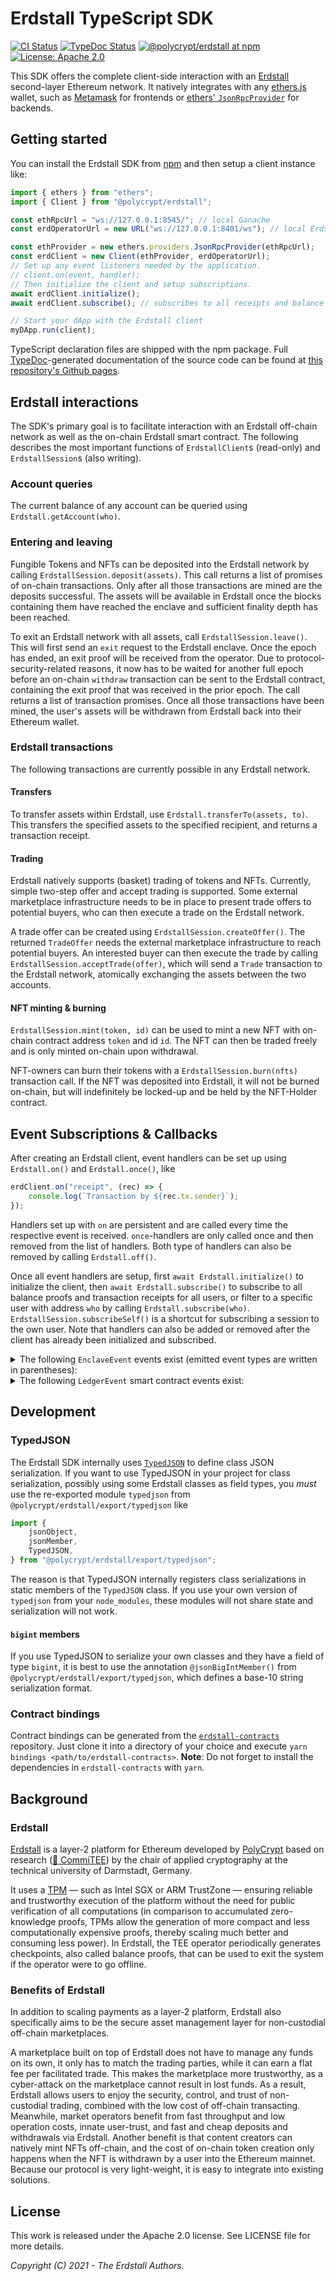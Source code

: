 # Erdstall TypeScript SDK

[![CI Status](https://github.com/perun-network/erdstall-ts-sdk/actions/workflows/ci.yml/badge.svg)](https://github.com/perun-network/erdstall-ts-sdk/actions/workflows/ci.yml)
[![TypeDoc Status](https://github.com/perun-network/erdstall-ts-sdk/actions/workflows/typedoc.yml/badge.svg)](https://perun-network.github.io/erdstall-ts-sdk/)
[![@polycrypt/erdstall at npm](https://img.shields.io/npm/v/@polycrypt/erdstall)](https://www.npmjs.com/package/@polycrypt/erdstall)
[![License: Apache 2.0](https://img.shields.io/badge/license-Apache%202-blue)](https://www.apache.org/licenses/LICENSE-2.0.txt)

This SDK offers the complete client-side interaction with an [Erdstall](https://erdstall.dev/) second-layer Ethereum network. It natively integrates with any [ethers.js](https://docs.ethers.io/) wallet, such as [Metamask](https://metamask.io/) for frontends or [ethers' `JsonRpcProvider`](https://docs.ethers.io/v5/api/providers/jsonrpc-provider/) for backends.

## Getting started

You can install the Erdstall SDK from [npm](https://www.npmjs.com/package/@polycrypt/erdstall) and then setup a client instance like:

```ts
import { ethers } from "ethers";
import { Client } from "@polycrypt/erdstall";

const ethRpcUrl = "ws://127.0.0.1:8545/"; // local Ganache
const erdOperatorUrl = new URL("ws://127.0.0.1:8401/ws"); // local Erdstall Operator

const ethProvider = new ethers.providers.JsonRpcProvider(ethRpcUrl);
const erdClient = new Client(ethProvider, erdOperatorUrl);
// Set up any event listeners needed by the application.
// client.on(event, handler);
// Then initialize the client and setup subscriptions.
await erdClient.initialize();
await erdClient.subscribe(); // subscribes to all receipts and balance proofs

// Start your dApp with the Erdstall client
myDApp.run(client);
```

TypeScript declaration files are shipped with the npm package. Full [TypeDoc](https://typedoc.org/)-generated documentation of the source code can be found at [this repository's Github pages](https://perun-network.github.io/erdstall-ts-sdk/).

## Erdstall interactions

The SDK's primary goal is to facilitate interaction with an Erdstall off-chain network as well as the on-chain Erdstall smart contract. The following describes the most important functions of `ErdstallClient`s (read-only) and `ErdstallSession`s (also writing).

### Account queries

The current balance of any account can be queried using `Erdstall.getAccount(who)`.

### Entering and leaving

Fungible Tokens and NFTs can be deposited into the Erdstall network by calling
`ErdstallSession.deposit(assets)`. This call returns a list of promises of on-chain transactions. Only after all those transactions are mined are the deposits successful. The assets will be available in Erdstall once the blocks containing them have reached the enclave and sufficient finality depth has been reached.

To exit an Erdstall network with all assets, call `ErdstallSession.leave()`. This will first send an `exit` request to the Erdstall enclave. Once the epoch has ended, an exit proof will be received from the operator. Due to protocol-security-related reasons, it now has to be waited for another full epoch before an on-chain `withdraw` transaction can be sent to the Erdstall contract, containing the exit proof that was received in the prior epoch. The call returns a list of transaction promises. Once all those transactions have been mined, the user's assets will be withdrawn from Erdstall back into their Ethereum wallet.

### Erdstall transactions

The following transactions are currently possible in any Erdstall network.

#### Transfers

To transfer assets within Erdstall, use `Erdstall.transferTo(assets, to)`.
This transfers the specified assets to the specified recipient, and returns a transaction receipt.

#### Trading

Erdstall natively supports (basket) trading of tokens and NFTs. Currently, simple two-step offer and accept trading is supported. Some external marketplace infrastructure needs to be in place to present trade offers to potential buyers, who can then execute a trade on the Erdstall network.

A trade offer can be created using `ErdstallSession.createOffer()`. The returned `TradeOffer` needs the external marketplace infrastructure to reach potential buyers. An interested buyer can then execute the trade by calling `ErdstallSession.acceptTrade(offer)`, which will send a `Trade` transaction to the Erdstall network, atomically exchanging the assets between the two accounts.

#### NFT minting & burning

`ErdstallSession.mint(token, id)` can be used to mint a new NFT with on-chain contract address `token` and id `id`. The NFT can then be traded freely and is only minted on-chain upon withdrawal.

NFT-owners can burn their tokens with a `ErdstallSession.burn(nfts)` transaction call. If the NFT was deposited into Erdstall, it will not be burned on-chain, but will indefinitely be locked-up and be held by the NFT-Holder contract.

## Event Subscriptions & Callbacks

After creating an Erdstall client, event handlers can be set up using `Erdstall.on()` and `Erdstall.once()`, like

```ts
erdClient.on("receipt", (rec) => {
	console.log(`Transaction by ${rec.tx.sender}`);
});
```

Handlers set up with `on` are persistent and are called every time the respective
event is received. `once`-handlers are only called once and then removed from
the list of handlers. Both type of handlers can also be removed by calling
`Erdstall.off()`.

Once all event handlers are setup, first `await Erdstall.initialize()` to initialize the client, then `await Erdstall.subscribe()` to subscribe to all balance proofs and transaction receipts for all users, or filter to a specific user with address `who` by calling `Erdstall.subscribe(who)`. `ErdstallSession.subscribeSelf()` is a shortcut for subscribing a session to the own user.
Note that handlers can also be added or removed after the client has already been initialized and subscribed.

<details><summary>The following <code>EnclaveEvent</code> events exist (emitted event types are written in parentheses):</summary>

-   **`"open"`** is triggered when the connection to Erdstall is established.
    This event is triggered again if the Erdstall connection is lost and automatically re-established.
    At startup, you can alternatively use `await client.initialize()` instead of setting up a handler for this event.

-   **`"config"(ClientConfig)`** is triggered when the client configuration is received from the operator after establishing the connections.

-   **`"close"`** is triggered when the connection to Erdstall is terminated due to any reason.

-   **`"error"(string | Error)`** is triggered when an error occurres within the Erdstall client.

-   **`"receipt"(TxReceipt)`** is triggered when a receipt is received from a transaction subscription.
    This does not include transaction receipts directly received as a response when issuing transactions.
    A transaction receipt contains the transaction itself and the changed balances of all affected parties.

-   **`"proof"(BalanceProof)`** is triggered when a balance proof is received from a proof subscription.
    These balance proofs are used for exiting the system in case the operator goes offline.

-   **`"exitproof"(BalanceProof)`** is triggered when a balance proof, intended for exiting the Erdstall network, is received from a proof subscription.
    This happens after a call to `Erdstall.exit()` or during `Erdstall.leave()`.

-   **`"phaseshift"`** is triggered when a phase shift in the Erdstall network occured, i.e., the last block of an epoch got processed by the enclave.
</details>

<details><summary>The following <code>LedgerEvent</code> smart contract events exist:</summary>
All on-chain events return a type of the same name as the event, so they are
omitted after each event name in the following.

-   **`"Deposited"`**: an asset got deposited into Erdstall on-chain.

-   **`"Withdrawn"`**: assets got withdrawn from Erdstall on-chain.

-   **`"Frozen"`**: the operator failed to respond to a challenge within the challenge period. The Erdstall system is now frozen forever, and funds must be withdrawn using the latest _sealed_ balance proof.

-   **`"Challenged"`**: someone challenged the Erdstall operator, who must now respond with the challenged balance proof.

-   **`"ChallengeResponded"`**: the Erdstall operator successfully responed with the correct balance proof.

-   **`"TokenTypeRegistered"`**: a new token type (such as ETH, ERC20, ERC721, etc.) has been registered with Erdstall on-chain.

-   **`"TokenRegistered"`**: a specific token contract has been registered on-chain.
</details>

## Development

### TypedJSON

The Erdstall SDK internally uses [`TypedJSON`](https://github.com/JohnWeisz/TypedJSON) to define class JSON serialization.
If you want to use TypedJSON in your project for class serialization, possibly using some Erdstall classes as field types, you _must_ use the re-exported module `typedjson` from `@polycrypt/erdstall/export/typedjson` like

```ts
import {
	jsonObject,
	jsonMember,
	TypedJSON,
} from "@polycrypt/erdstall/export/typedjson";
```

The reason is that TypedJSON internally registers class serializations in static members of the `TypedJSON` class.
If you use your own version of `typedjson` from your `node_modules`, these modules will not share state and serialization will not work.

#### `bigint` members

If you use TypedJSON to serialize your own classes and they have a field of type `bigint`, it is best to use the annotation `@jsonBigIntMember()` from `@polycrypt/erdstall/export/typedjson`, which defines a base-10 string serialization format.

### Contract bindings

Contract bindings can be generated from the [`erdstall-contracts`](https://github.com/perun-network/erdstall-contracts) repository.
Just clone it into a directory of your choice and execute `yarn bindings <path/to/erdstall-contracts>`.
**Note**: Do not forget to install the dependencies in `erdstall-contracts` with `yarn`.

## Background

### Erdstall

[Erdstall](https://erdstall.dev) is a layer-2 platform for Ethereum developed by [PolyCrypt](https://polycry.pt) based on research ([:page_facing_up: CommiTEE](https://eprint.iacr.org/2020/1486)) by the chair of applied cryptography at the technical university of Darmstadt, Germany.

It uses a [TPM](https://en.wikipedia.org/wiki/Trusted_Platform_Module) — such as Intel SGX or ARM TrustZone — ensuring reliable and trustworthy execution of the platform without the need for public verification of all computations (in comparison to accumulated zero-knowledge proofs, TPMs allow the generation of more compact and less computationally expensive proofs, thereby scaling much better and consuming less power).
In Erdstall, the TEE operator periodically generates checkpoints, also called balance proofs, that can be used to exit the system if the operator were to go offline.

### Benefits of Erdstall

In addition to scaling payments as a layer-2 platform, Erdstall also specifically aims to be the secure asset management layer for non-custodial off-chain marketplaces.

A marketplace built on top of Erdstall does not have to manage any funds on its own, it only has to match the trading parties, while it can earn a flat fee per facilitated trade.
This makes the marketplace more trustworthy, as a cyber-attack on the marketplace cannot result in lost funds.
As a result, Erdstall allows users to enjoy the security, control, and trust of non-custodial trading, combined with the low cost of off-chain transacting.
Meanwhile, market operators benefit from fast throughput and low operation costs, innate user-trust, and fast and cheap deposits and withdrawals via Erdstall.
Another benefit is that content creators can natively mint NFTs off-chain, and the cost of on-chain token creation only happens when the NFT is withdrawn by a user into the Ethereum mainnet.
Because our protocol is very light-weight, it is easy to integrate into existing solutions.

## License

This work is released under the Apache 2.0 license. See LICENSE file for more
details.

_Copyright (C) 2021 - The Erdstall Authors._
